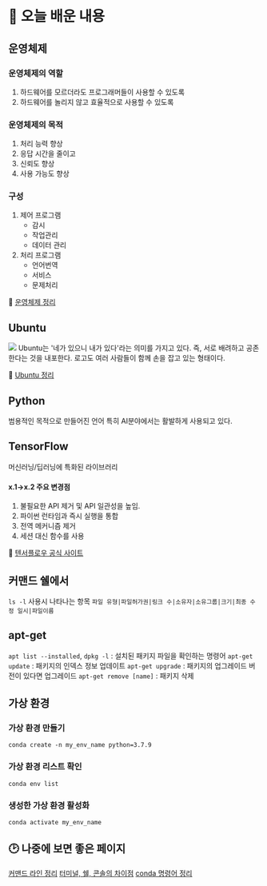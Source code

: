 # 📝 오늘 배운 내용
## 운영체제
### 운영체제의 역할
1. 하드웨어를 모르더라도 프로그래머들이 사용할 수 있도록
2. 하드웨어를 놀리지 않고 효율적으로 사용할 수 있도록
### 운영체제의 목적
1. 처리 능력 향상
2. 응답 시간을 줄이고
3. 신뢰도 향상
4. 사용 가능도 향상
### 구성
1. 제어 프로그램
    - 감시
    - 작업관리
    - 데이터 관리
2. 처리 프로그램
    - 언어번역
    - 서비스
    - 문제처리
    
📍 [운영체제 정리](https://jhnyang.tistory.com/16)

## Ubuntu
![](https://images.velog.io/images/hyelimchoi1223/post/574868d1-aa09-4678-b041-a5208b8281ce/image.png)
Ubuntu는 '네가 있으니 내가 있다'라는 의미를 가지고 있다. 즉, 서로 배려하고 공존한다는 것을 내포한다.
로고도 여러 사람들이 함께 손을 잡고 있는 형태이다.

📍 [Ubuntu 정리](https://dongdong-2.tistory.com/17)

## Python
범용적인 목적으로 만들어진 언어
특히 AI분야에서는 활발하게 사용되고 있다.

## TensorFlow
머신러닝/딥러닝에 특화된 라이브러리
#### x.1->x.2 주요 변경점
1. 불필요한 API 제거 및 API 일관성을 높임.
2. 파이썬 런타임과 즉시 실행을 통합
3. 전역 메커니즘 제거
4. 세션 대신 함수를 사용

📍 [텐서플로우 공식 사이트](https://www.tensorflow.org/guide/effective_tf2)

## 커맨드 쉘에서
`ls -l` 사용시 나타나는 항목
`파일 유형|파일허가권|링크 수|소유자|소유그룹|크기|최종 수정 일시|파일이름`
## apt-get
`apt list --installed`, `dpkg -l` : 설치된 패키지 파일을 확인하는 명령어
`apt-get update` : 패키지의 인덱스 정보 업데이트
`apt-get upgrade` : 패키지의 업그레이드 버전이 있다면 업그레이드
`apt-get remove [name]` : 패키지 삭제

## 가상 환경
### 가상 환경 만들기
`conda create -n my_env_name python=3.7.9`
### 가상 환경 리스트 확인
`conda env list`
### 생성한 가상 환경 활성화
`conda activate my_env_name`


## 🕑 나중에 보면 좋은 페이지
[커맨드 라인 정리](https://tutorial.djangogirls.org/ko/intro_to_command_line/)
[터미널, 쉘, 콘솔의 차이점](https://blog.naver.com/asianchairshot/221383363419)
[conda 명령어 정리](https://docs.conda.io/projects/conda/en/4.6.0/_downloads/52a95608c49671267e40c689e0bc00ca/conda-cheatsheet.pdf)